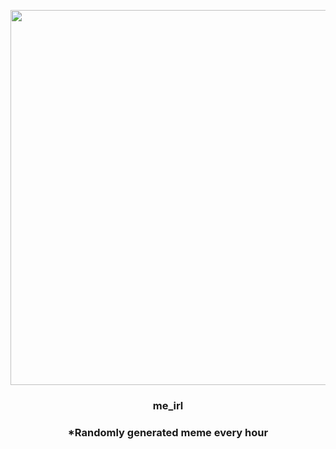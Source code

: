 <p align="center">
        <img src="https://i.redd.it/1elaow9lnro91.jpg" width="600" height="600">
        </p>
        <h3 align="center">me_irl</h3>
        <h3 align="center">*Randomly generated meme every hour</h3>
    